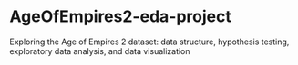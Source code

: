 # AgeOfEmpires2-eda-project
Exploring the Age of Empires 2 dataset: data structure, hypothesis testing, exploratory data analysis, and data visualization
